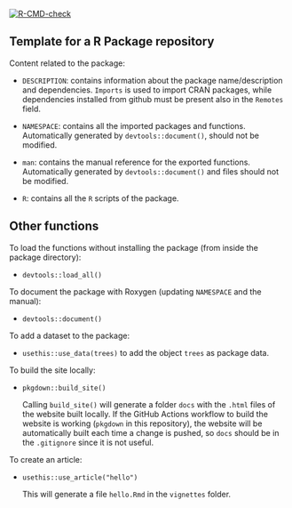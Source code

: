 
<!-- badges: start -->

[![R-CMD-check](https://github.com/caravagnalab/pkgTemplate/workflows/R-CMD-check/badge.svg)](https://github.com/caravagnalab/pkgTemplate/actions)
<!-- badges: end -->

## Template for a R Package repository

Content related to the package:

-   `DESCRIPTION`: contains information about the package
    name/description and dependencies. `Imports` is used to import CRAN
    packages, while dependencies installed from github must be present
    also in the `Remotes` field.

-   `NAMESPACE`: contains all the imported packages and functions.
    Automatically generated by `devtools::document()`, should not be
    modified.

-   `man`: contains the manual reference for the exported functions.
    Automatically generated by `devtools::document()` and files should
    not be modified.

-   `R`: contains all the `R` scripts of the package.

## Other functions

To load the functions without installing the package (from inside the
package directory):

-   `devtools::load_all()`

To document the package with Roxygen (updating `NAMESPACE` and the
manual):

-   `devtools::document()`

To add a dataset to the package:

-   `usethis::use_data(trees)` to add the object `trees` as package
    data.

To build the site locally:

-   `pkgdown::build_site()`

    Calling `build_site()` will generate a folder `docs` with the
    `.html` files of the website built locally. If the GitHub Actions
    workflow to build the website is working (`pkgdown` in this
    repository), the website will be automatically built each time a
    change is pushed, so `docs` should be in the `.gitignore` since it
    is not useful.

To create an article:

-   `usethis::use_article("hello")`

    This will generate a file `hello.Rmd` in the `vignettes` folder.
